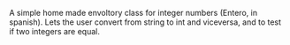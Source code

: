 A simple home made envoltory class for integer numbers (Entero, in spanish).
Lets the user convert from string to int and viceversa, and to test if two integers are equal.
